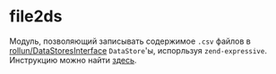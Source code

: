# file2ds
Модуль, позволяющий записывать содержимое `.csv` файлов в [rollun/DataStoresInterface](https://github.com/rollun-com/rollun-datastore/blob/master/src/DataStore/src/DataStore/Interfaces/DataStoresInterface.php)
`DataStore`'ы, испорльзуя `zend-expressive`. Инструкцию можно найти [здесь](https://github.com/bryakwork/file2ds/blob/master/docs/File2DS.md).
